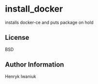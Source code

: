 install_docker
==============

installs docker-ce and puts package on hold

License
-------

BSD

Author Information
------------------

Henryk Iwaniuk
